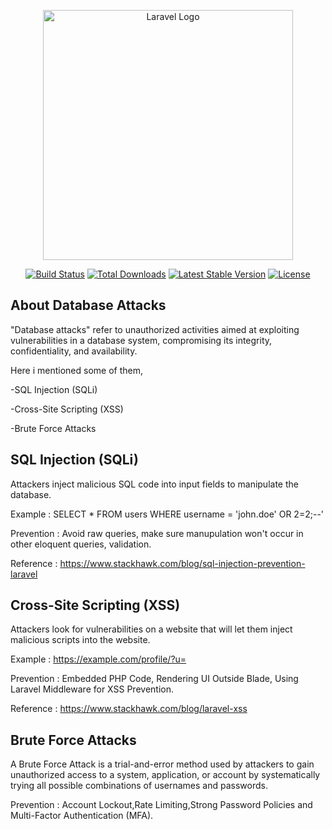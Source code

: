 <p align="center"><a href="https://laravel.com" target="_blank"><img src="https://raw.githubusercontent.com/laravel/art/master/logo-lockup/5%20SVG/2%20CMYK/1%20Full%20Color/laravel-logolockup-cmyk-red.svg" width="400" alt="Laravel Logo"></a></p>

<p align="center">
<a href="https://github.com/laravel/framework/actions"><img src="https://github.com/laravel/framework/workflows/tests/badge.svg" alt="Build Status"></a>
<a href="https://packagist.org/packages/laravel/framework"><img src="https://img.shields.io/packagist/dt/laravel/framework" alt="Total Downloads"></a>
<a href="https://packagist.org/packages/laravel/framework"><img src="https://img.shields.io/packagist/v/laravel/framework" alt="Latest Stable Version"></a>
<a href="https://packagist.org/packages/laravel/framework"><img src="https://img.shields.io/packagist/l/laravel/framework" alt="License"></a>
</p>

## About Database Attacks

"Database attacks" refer to unauthorized activities aimed at exploiting vulnerabilities in a database system, compromising its integrity, confidentiality, and availability.

Here i mentioned some of them,

-SQL Injection (SQLi)

-Cross-Site Scripting (XSS)

-Brute Force Attacks


## SQL Injection (SQLi)

Attackers inject malicious SQL code into input fields to manipulate the database.

Example : SELECT * FROM users WHERE username = 'john.doe' OR 2=2;--'

Prevention : Avoid raw queries, make sure manupulation won't occur in other eloquent queries, validation.

Reference : https://www.stackhawk.com/blog/sql-injection-prevention-laravel

## Cross-Site Scripting (XSS)

Attackers look for vulnerabilities on a website that will let them inject malicious scripts into the website.

Example : https://example.com/profile/?u=<script>alert("Hahaha!!! you got hacked!!!")</script>

Prevention : Embedded PHP Code, Rendering UI Outside Blade, Using Laravel Middleware for XSS Prevention.

Reference : https://www.stackhawk.com/blog/laravel-xss

## Brute Force Attacks

A Brute Force Attack is a trial-and-error method used by attackers to gain unauthorized access to a system, application, or account by systematically trying all possible combinations of usernames and passwords.

Prevention : Account Lockout,Rate Limiting,Strong Password Policies and Multi-Factor Authentication (MFA).

